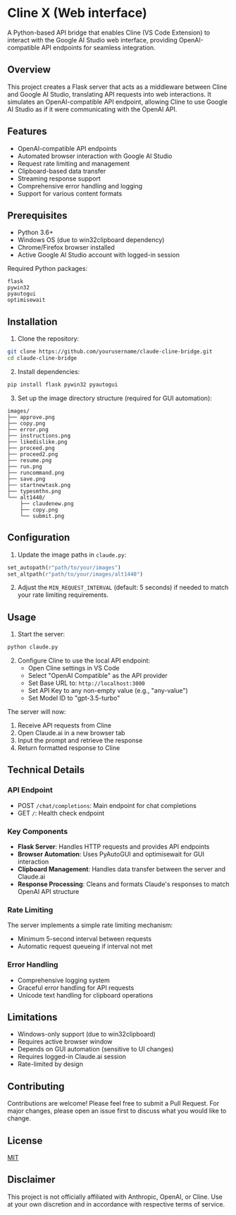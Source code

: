 # Cline X (Web interface)

A Python-based API bridge that enables Cline (VS Code Extension) to interact with the Google AI Studio web interface, providing OpenAI-compatible API endpoints for seamless integration.

## Overview

This project creates a Flask server that acts as a middleware between Cline and Google AI Studio, translating API requests into web interactions. It simulates an OpenAI-compatible API endpoint, allowing Cline to use Google AI Studio as if it were communicating with the OpenAI API.

## Features

- OpenAI-compatible API endpoints
- Automated browser interaction with Google AI Studio
- Request rate limiting and management
- Clipboard-based data transfer
- Streaming response support
- Comprehensive error handling and logging
- Support for various content formats

## Prerequisites

- Python 3.6+
- Windows OS (due to win32clipboard dependency)
- Chrome/Firefox browser installed
- Active Google AI Studio account with logged-in session

Required Python packages:
```
flask
pywin32
pyautogui
optimisewait
```

## Installation

1. Clone the repository:
```bash
git clone https://github.com/yourusername/claude-cline-bridge.git
cd claude-cline-bridge
```

2. Install dependencies:
```bash
pip install flask pywin32 pyautogui
```

3. Set up the image directory structure (required for GUI automation):
```
images/
├── approve.png
├── copy.png
├── error.png
├── instructions.png
├── likedislike.png
├── proceed.png
├── proceed2.png
├── resume.png
├── run.png
├── runcommand.png
├── save.png
├── startnewtask.png
├── typesmthn.png
└── alt1440/
    ├── claudenew.png
    ├── copy.png
    └── submit.png
```

## Configuration

1. Update the image paths in `claude.py`:
```python
set_autopath(r"path/to/your/images")
set_altpath(r"path/to/your/images/alt1440")
```

2. Adjust the `MIN_REQUEST_INTERVAL` (default: 5 seconds) if needed to match your rate limiting requirements.

## Usage

1. Start the server:
```bash
python claude.py
```

2. Configure Cline to use the local API endpoint:
   - Open Cline settings in VS Code
   - Select "OpenAI Compatible" as the API provider
   - Set Base URL to: `http://localhost:3000`
   - Set API Key to any non-empty value (e.g., "any-value")
   - Set Model ID to "gpt-3.5-turbo"


The server will now:
1. Receive API requests from Cline
2. Open Claude.ai in a new browser tab
3. Input the prompt and retrieve the response
4. Return formatted response to Cline

## Technical Details

### API Endpoint

- POST `/chat/completions`: Main endpoint for chat completions
- GET `/`: Health check endpoint

### Key Components

- **Flask Server**: Handles HTTP requests and provides API endpoints
- **Browser Automation**: Uses PyAutoGUI and optimisewait for GUI interaction
- **Clipboard Management**: Handles data transfer between the server and Claude.ai
- **Response Processing**: Cleans and formats Claude's responses to match OpenAI API structure

### Rate Limiting

The server implements a simple rate limiting mechanism:
- Minimum 5-second interval between requests
- Automatic request queueing if interval not met

### Error Handling

- Comprehensive logging system
- Graceful error handling for API requests
- Unicode text handling for clipboard operations

## Limitations

- Windows-only support (due to win32clipboard)
- Requires active browser window
- Depends on GUI automation (sensitive to UI changes)
- Requires logged-in Claude.ai session
- Rate-limited by design

## Contributing

Contributions are welcome! Please feel free to submit a Pull Request. For major changes, please open an issue first to discuss what you would like to change.

## License

[MIT](LICENSE)

## Disclaimer

This project is not officially affiliated with Anthropic, OpenAI, or Cline. Use at your own discretion and in accordance with respective terms of service.
